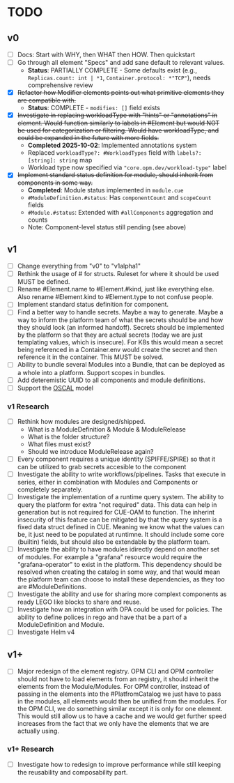 # TODO

## v0

- [ ] Docs: Start with WHY, then WHAT then HOW. Then quickstart
- [ ] Go through all element "Specs" and add sane default to relevant values.
  - **Status**: PARTIALLY COMPLETE - Some defaults exist (e.g., `Replicas.count: int | *1`, `Container.protocol: *"TCP"`), needs comprehensive review
- [x] ~~Refactor how Modifier elements points out what primitive elements they are compatible with.~~
  - **Status**: COMPLETE - `modifies: []` field exists
- [x] ~~Investigate in replacing workloadType with "hints" or "annotations" in element. Would function similarly to labels in #Element but would NOT be used for categorization or filtering. Would have workloadType, and could be expanded in the future with more fields.~~
  - **Completed 2025-10-02**: Implemented annotations system
  - Replaced `workloadType?: #WorkloadTypes` field with `labels?: [string]: string` map
  - Workload type now specified via `"core.opm.dev/workload-type"` label
- [x] ~~Implement standard status definition for module, should inherit from components in some way.~~
  - **Completed**: Module status implemented in `module.cue`
  - `#ModuleDefinition.#status`: Has `componentCount` and `scopeCount` fields
  - `#Module.#status`: Extended with `#allComponents` aggregation and counts
  - Note: Component-level status still pending (see above)

## v1

- [ ] Change everything from "v0" to "v1alpha1"
- [ ] Rethink the usage of # for structs. Ruleset for where it should be used MUST be defined.
- [ ] Rename #Element.name to #Element.#kind, just like everything else. Also rename #Element.kind to #Element.type to not confuse people.
- [ ] Implement standard status definition for component.
- [ ] Find a better way to handle secrets. Maybe a way to generate. Maybe a way to inform the platform team of what the secrets should be and how they should look (an informed handoff). Secrets should be implemented by the platform so that they are actual secrets (today we are just templating values, which is insecure). For K8s this would mean a secret being referenced in a Container.env would create the secret and then reference it in the container. This MUST be solved.
- [ ] Ability to bundle several Modules into a Bundle, that can be deployed as a whole into a platform. Support scopes in bundles.
- [ ] Add deteremistic UUID to all components and module definitions.
- [ ] Support the [OSCAL](https://pages.nist.gov/OSCAL/) model

### v1 Research

- [ ] Rethink how modules are designed/shipped.
  - What is a ModuleDefinition & Module & ModuleRelease
  - What is the folder structure?
  - What files must exist?
  - Should we introduce ModuleRelease again?
- [ ] Every component requires a unique identity (SPIFFE/SPIRE) so that it can be utilized to grab secrets accesible to the component
- [ ] Investigate the ability to write workflows/pipelines. Tasks that execute in series, either in combination with Modules and Components or completely separately.
- [ ] Investigate the implementation of a runtime query system. The ability to query the platform for extra "not required" data. This data can help in generation but is not required for CUE-OAM to function. The inherint insecurity of this feature can be mitigated by that the query system is a fixed data struct defined in CUE. Meaning we know what the values can be, it just need to be populated at runtimne. It should include some core (builtin) fields, but should also be extendable by the platform team.
- [ ] Investigate the ability to have modules idirectly depend on another set of modules. For example a "grafana" resource would require the "grafana-operator" to exist in the platform. This dependency should be resolved when creating the catalog in some way, and that would mean the platform team can choose to install these dependencies, as they too are #ModuleDefinitions.
- [ ] Investigate the ability and use for sharing more complext components as ready LEGO like blocks to share and reuse.
- [ ] Investigate how an integration with OPA could be used for policies. The ability to define polices in rego and have that be a part of a ModuleDefinition and Module.
- [ ] Investigate Helm v4

## v1+

- [ ] Major redesign of the element registry. OPM CLI and OPM controller should not have to load elements from an registry, it should inherit the elements from the Module/Modules. For OPM controller, instead of passing in the elements into the #PlatfromCatalog we just have to pass in the modules, all elements would then be unified from the modules. For the OPM CLI, we do something similar except it is only for one element. This would still allow us to have a cache and we would get further speed increases from the fact that we only have the elements that we are actually using.

### v1+ Research

- [ ] Investigate how to redesign to improve performance while still keeping the reusability and composability part.
